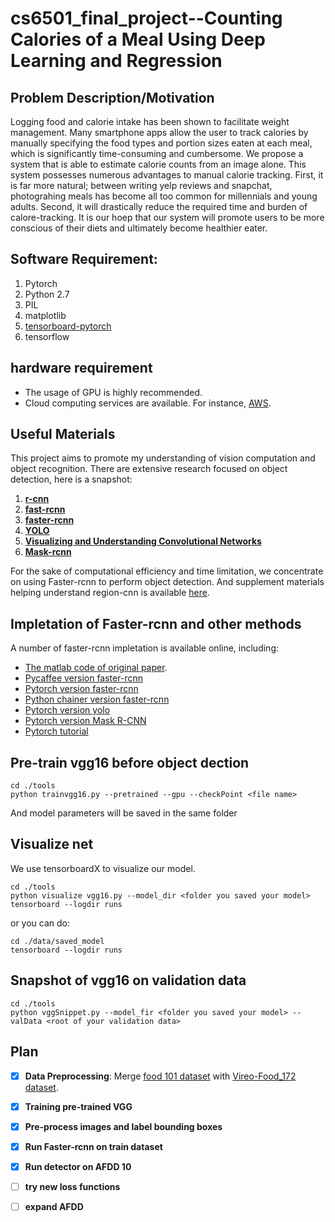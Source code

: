 # cs6501_final_project--Counting Calories of a Meal Using Deep Learning and Regression

## Problem   Description/Motivation

Logging food and calorie intake has been shown to facilitate weight management. Many smartphone apps allow the user to track calories by manually specifying the food types and portion sizes eaten at each meal, which is significantly time-consuming and cumbersome. We propose a system that is able to estimate calorie counts from an image alone. This system possesses numerous advantages to manual calorie tracking. First, it is far more natural; between writing yelp reviews and snapchat, photograhing meals has become all too common for millennials and young adults. Second, it will drastically reduce the required time and burden of calore-tracking. It is our hoep that our system will promote users to be more conscious of their diets and ultimately become healthier eater.

## Software Requirement:
1. Pytorch
2. Python 2.7
3. PIL
4. matplotlib
5. [tensorboard-pytorch](https://github.com/lanpa/tensorboard-pytorch)
6. tensorflow

## hardware requirement
- The usage of GPU is highly recommended.
- Cloud computing services are available. For instance, [AWS](https://aws.amazon.com/free/?sc_channel=PS&sc_campaign=acquisition_US&sc_publisher=google&sc_medium=cloud_computing_hv_b&sc_content=aws_core_e_control_q32016&sc_detail=aws&sc_category=cloud_computing&sc_segment=188908133959&sc_matchtype=e&sc_country=US&s_kwcid=AL!4422!3!188908133959!e!!g!!aws&ef_id=V4HLzAAAAcKEocf1:20171017234041:s).

## Useful Materials
This project aims to promote my understanding of vision computation and object recognition. There are extensive research focused on object detection, here is a snapshot:
1. [**r-cnn**](https://arxiv.org/pdf/1504.08083.pdf)
2. [**fast-rcnn**](https://arxiv.org/pdf/1504.08083.pdf)
3. [**faster-rcnn**](https://arxiv.org/pdf/1506.01497.pdf)
4. [**YOLO**](https://arxiv.org/pdf/1506.02640.pdf)
5. [**Visualizing and Understanding Convolutional Networks**](https://arxiv.org/pdf/1311.2901.pdf)
6. [**Mask-rcnn**](https://arxiv.org/pdf/1703.06870.pdf)

For the sake of computational efficiency and time limitation, we concentrate on using Faster-rcnn to perform object detection. And supplement materials helping understand region-cnn is available [here](https://leonardoaraujosantos.gitbooks.io/artificial-inteligence/content/object_localization_and_detection.html).

## Impletation of Faster-rcnn and other methods
A number of faster-rcnn impletation is available online, including:
- [The matlab code of original paper](https://github.com/ShaoqingRen/faster_rcnn).
- [Pycaffee version faster-rcnn](https://github.com/rbgirshick/py-faster-rcnn)
- [Pytorch version faster-rcnn](https://github.com/ruotianluo/pytorch-faster-rcnn)
- [Python chainer version faster-rcnn](https://github.com/chainer/chainercv)
- [Pytorch version yolo](https://github.com/marvis/pytorch-yolo2)
- [Pytorch version Mask R-CNN](https://github.com/felixgwu/mask_rcnn_pytorch)
- [Pytorch tutorial](https://github.com/ritchieng/the-incredible-pytorch)

## Pre-train vgg16 before object dection
```
cd ./tools
python trainvgg16.py --pretrained --gpu --checkPoint <file name>
```
And model parameters will be saved in the same folder


## Visualize net
We use tensorboardX to visualize our model.
```
cd ./tools
python visualize vgg16.py --model_dir <folder you saved your model>
tensorboard --logdir runs
```
or you can do:
```
cd ./data/saved_model
tensorboard --logdir runs
```
## Snapshot of vgg16 on validation data
```
cd ./tools
python vggSnippet.py --model_fir <folder you saved your model> --valData <root of your validation data>
```
## Plan
- [x] **Data Preprocessing**:
Merge [food 101 dataset](https://www.kaggle.com/kmader/food41/data) with [Vireo-Food_172 dataset](http://vireo.cs.cityu.edu.hk/VireoFood172/).
- [x] **Training pre-trained VGG**
- [x] **Pre-process images and label bounding boxes**
- [x] **Run Faster-rcnn on train dataset**
- [x] **Run detector on AFDD 10**
- [ ] **try new loss functions**
- [ ] **expand AFDD**



